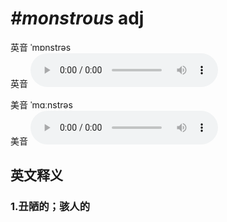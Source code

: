 # ***\#monstrous*** adj
英音 ˈmɒnstrəs  
英音
<audio src="./media/monstrous1_AAC.aac" controls="controls"></audio>

美音 ˈmɑːnstrəs  
美音
<audio src="./media/monstrous2_AAC.aac" controls="controls"></audio>



  

英文释义
---
### 1.**丑陋的；骇人的**  


